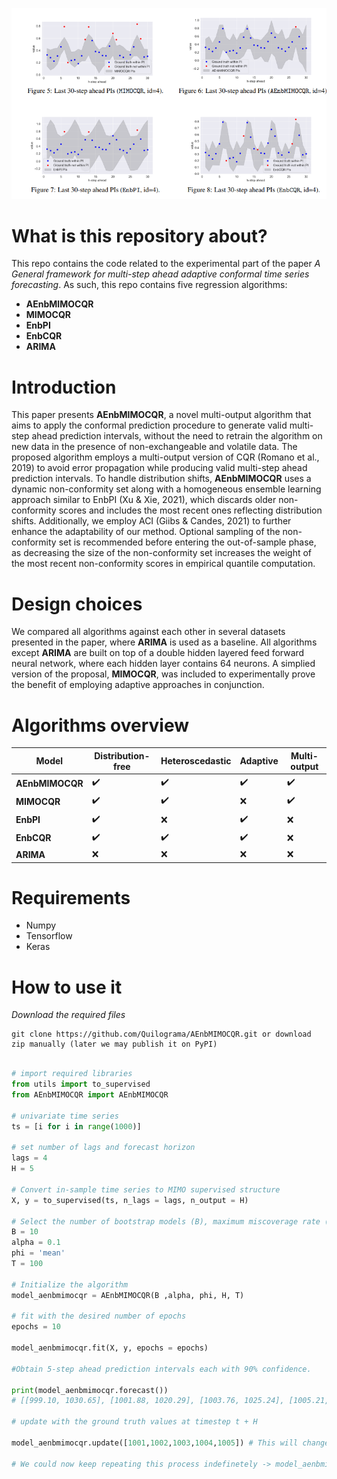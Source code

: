 ![Image](https://github.com/Quilograma/AEnbMIMOCQR/blob/improv/fig.png?raw=true)

# What is this repository about?

This repo contains the code related to the experimental part of the paper *A General framework for multi-step ahead adaptive conformal time series forecasting*. As such, this repo contains five regression algorithms: 
- **AEnbMIMOCQR**
- **MIMOCQR**
- **EnbPI**
- **EnbCQR**
- **ARIMA** 

# Introduction
This paper presents **AEnbMIMOCQR**, a novel multi-output algorithm that aims to apply the conformal prediction procedure to generate valid multi-step ahead prediction intervals, without the need to retrain the algorithm on new data in the presence of non-exchangeable and volatile data. The proposed algorithm employs a multi-output version of CQR (Romano et al., 2019) to avoid error propagation while producing valid multi-step ahead prediction intervals. To handle distribution shifts, **AEnbMIMOCQR** uses a dynamic non-conformity set along with a homogeneous ensemble learning approach similar to EnbPI (Xu & Xie, 2021), which discards older non-conformity scores and includes the most recent ones reflecting distribution shifts. Additionally, we employ ACI (Giibs & Candes, 2021) to further enhance the adaptability of our method. Optional sampling of the non-conformity set is recommended before entering the out-of-sample phase, as decreasing the size of the non-conformity set increases the weight of the most recent non-conformity scores in empirical quantile computation.

# Design choices 
We compared all algorithms against each other in several datasets presented in the paper, where **ARIMA** is used as a baseline. All algorithms except **ARIMA** are built on top of a double hidden layered feed forward neural network, where each hidden layer contains 64 neurons. A simplied version of the proposal, **MIMOCQR**, was included to experimentally prove the benefit of employing adaptive approaches in conjunction.

# Algorithms overview

| Model | Distribution-free | Heteroscedastic | Adaptive | Multi-output |
| --- | --- | --- | --- | --- |
| **AEnbMIMOCQR** | ✔️ | ✔️ | ✔️ | ✔️ |
| **MIMOCQR** | ✔️ | ✔️ | ❌ | ✔️ |
| **EnbPI** | ✔️ | ❌ | ✔️ | ❌ |
| **EnbCQR** | ✔️ | ✔️ | ✔️ | ❌ |
| **ARIMA** | ❌ | ❌ | ❌ | ❌ |

# Requirements 
- Numpy
- Tensorflow 
- Keras


# How to use it

*Download the required files*

```
git clone https://github.com/Quilograma/AEnbMIMOCQR.git or download zip manually (later we may publish it on PyPI)
```

``` python

# import required libraries
from utils import to_supervised
from AEnbMIMOCQR import AEnbMIMOCQR

# univariate time series
ts = [i for i in range(1000)]

# set number of lags and forecast horizon
lags = 4
H = 5

# Convert in-sample time series to MIMO supervised structure
X, y = to_supervised(ts, n_lags = lags, n_output = H)

# Select the number of bootstrap models (B), maximum miscoverage rate (alpha), aggregation function ('mean' or 'median'), T (Number of non-conformity scores to sample in the in-sample phase)
B = 10
alpha = 0.1
phi = 'mean'
T = 100

# Initialize the algorithm
model_aenbmimocqr = AEnbMIMOCQR(B ,alpha, phi, H, T)

# fit with the desired number of epochs
epochs = 10

model_aenbmimocqr.fit(X, y, epochs = epochs)

#Obtain 5-step ahead prediction intervals each with 90% confidence.

print(model_aenbmimocqr.forecast())
# [[999.10, 1030.65], [1001.88, 1020.29], [1003.76, 1025.24], [1005.21, 1038.56], [1006.78, 1042.39]]

# update with the ground truth values at timestep t + H 

model_aenbmimocqr.update([1001,1002,1003,1004,1005]) # This will change the miscoverage rate alpha and add new-conformity scores while discarding oldest.

# We could now keep repeating this process indefinetely -> model_aenbmimocqr.forecast() -> model_aenbmimocqr.update() (...) -> model_aenbmimocqr.forecast()


```




